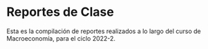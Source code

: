 # Reportes de Clase
Esta es la compilación de reportes realizados a lo largo del curso de Macroeconomía, para el ciclo 2022-2.

